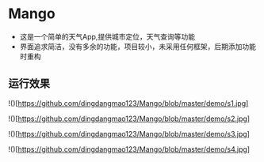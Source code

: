 # Mango
- 这是一个简单的天气App,提供城市定位，天气查询等功能
- 界面追求简洁，没有多余的功能，项目较小，未采用任何框架，后期添加功能时重构


## 运行效果

!()[https://github.com/dingdangmao123/Mango/blob/master/demo/s1.jpg]

!()[https://github.com/dingdangmao123/Mango/blob/master/demo/s2.jpg]


!()[https://github.com/dingdangmao123/Mango/blob/master/demo/s3.jpg]


!()[https://github.com/dingdangmao123/Mango/blob/master/demo/s4.jpg]
